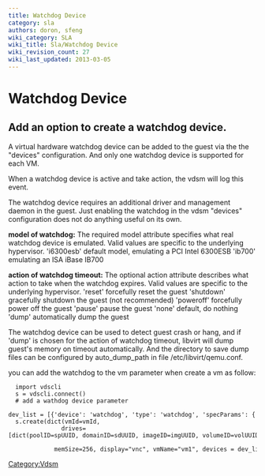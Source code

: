 ```yaml
---
title: Watchdog Device
category: sla
authors: doron, sfeng
wiki_category: SLA
wiki_title: Sla/Watchdog Device
wiki_revision_count: 27
wiki_last_updated: 2013-03-05
---
```


# Watchdog Device

## Add an option to create a watchdog device.

A virtual hardware watchdog device can be added to the guest via the the "devices" configuration. And only one watchdog device is supported for each VM.

When a watchdog device is active and take action, the vdsm will log this event.

The watchdog device requires an additional driver and management daemon in the guest. Just enabling the watchdog in the vdsm "devices" configuration does not do anything useful on its own.

**model of watchdog:** The required model attribute specifies what real watchdog device is emulated. Valid values are specific to the underlying hypervisor. 'i6300esb' default model, emulating a PCI Intel 6300ESB 'ib700' emulating an ISA iBase IB700

**action of watchdog timeout:** The optional action attribute describes what action to take when the watchdog expires. Valid values are specific to the underlying hypervisor. 'reset' forcefully reset the guest 'shutdown' gracefully shutdown the guest (not recommended) 'poweroff' forcefully power off the guest 'pause' pause the guest 'none' default, do nothing 'dump' automatically dump the guest

The watchdog device can be used to detect guest crash or hang, and if 'dump' is chosen for the action of watchdog timeout, libvirt will dump guest's memory on timeout automatically. And the directory to save dump files can be configured by auto_dump_path in file /etc/libvirt/qemu.conf.

you can add the watchdog to the vm parameter when create a vm as follow:

      import vdscli
      s = vdscli.connect()
      # add a wathdog device parameter
      dev_list = [{'device': 'watchdog', 'type': 'watchdog', 'specParams': {'model': 'i6300esb', 'action': "none"}}
      s.create(dict(vmId=vmId,
                   drives=[dict(poolID=spUUID, domainID=sdUUID, imageID=imgUUID, volumeID=volUUID)],
                   memSize=256, display="vnc", vmName="vm1", devices = dev_list,)

<Category:Vdsm>
